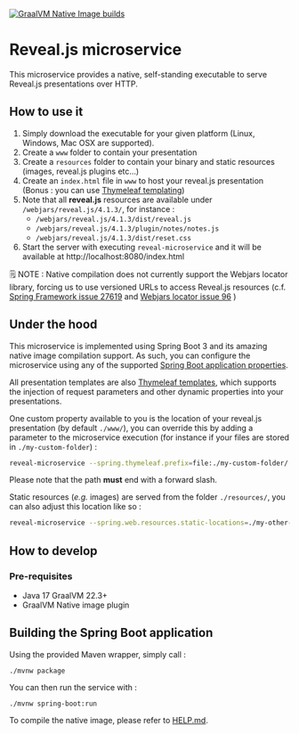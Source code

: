 [![GraalVM Native Image builds](https://github.com/bcopy/revealjs-microservice/actions/workflows/main.yml/badge.svg)](https://github.com/bcopy/revealjs-microservice/actions/workflows/main.yml)

# Reveal.js microservice

This microservice provides a native, self-standing executable to serve Reveal.js presentations over HTTP.

## How to use it

1. Simply download the executable for your given platform (Linux, Windows, Mac OSX are supported).
1. Create a ```www``` folder to contain your presentation 
1. Create a ```resources``` folder to contain your binary and static resources (images, reveal.js plugins etc...)
1. Create an ```index.html``` file in ```www``` to host your reveal.js presentation (Bonus : you can use [Thymeleaf templating](https://www.thymeleaf.org/))
  1. Note that all **reveal.js** resources are available under ```/webjars/reveal.js/4.1.3/```, for instance :
     * ```/webjars/reveal.js/4.1.3/dist/reveal.js```
     * ```/webjars/reveal.js/4.1.3/plugin/notes/notes.js```
     * ```/webjars/reveal.js/4.1.3/dist/reset.css```
1. Start the server with executing ```reveal-microservice``` and it will be available at http://localhost:8080/index.html

🗒 NOTE : Native compilation does not currently support the Webjars locator library, forcing us to use versioned URLs to access Reveal.js resources (c.f. [Spring Framework issue 27619](https://github.com/spring-projects/spring-framework/issues/27619) and [Webjars locator issue 96](https://github.com/webjars/webjars-locator-core/issues/96) )

## Under the hood

This microservice is implemented using Spring Boot 3 and its amazing native image compilation support.
As such, you can configure the microservice using any of the supported [Spring Boot application properties](https://docs.spring.io/spring-boot/docs/current/reference/html/application-properties.html).

All presentation templates are also [Thymeleaf templates](https://www.thymeleaf.org/), which supports the injection of request parameters and other dynamic properties into your presentations.

One custom property available to you is the location of your reveal.js presentation (by default ```./www/```), you can override this by adding a parameter to the microservice execution (for instance if your files are stored in ```./my-custom-folder```) :

```bash
reveal-microservice --spring.thymeleaf.prefix=file:./my-custom-folder/
```

Please note that the path **must** end with a forward slash.

<!--
Note that your presentation must be called ```index.html``` - To allow other HTML files to be served, you need to list them in the view names property like so (for instance, two files called ``my-presentation.html`` and ``my-other-presentation.html`` located under ```./www/```) :

```bash
reveal-microservice --spring.thymeleaf.view-names=my-presentation.html,my-other-presentation.html
```
-->

Static resources (*e.g.* images) are served from the folder ```./resources/```, you can also adjust this location like so :

```bash
reveal-microservice --spring.web.resources.static-locations=./my-other-resource-location/
```

## How to develop

### Pre-requisites

* Java 17 GraalVM 22.3+
* GraalVM Native image plugin

## Building the Spring Boot application

Using the provided Maven wrapper, simply call :

```./mvnw package```

You can then run the service with :

```./mvnw spring-boot:run```

To compile the native image, please refer to [HELP.md](./HELP.md).
